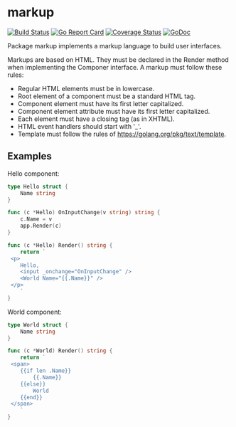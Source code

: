 # markup
[![Build Status](https://travis-ci.org/murlokswarm/markup.svg?branch=master)](https://travis-ci.org/murlokswarm/markup)
[![Go Report Card](https://goreportcard.com/badge/github.com/murlokswarm/markup)](https://goreportcard.com/report/github.com/murlokswarm/markup)
[![Coverage Status](https://coveralls.io/repos/github/murlokswarm/markup/badge.svg?branch=master)](https://coveralls.io/github/murlokswarm/markup?branch=master)
[![GoDoc](https://godoc.org/github.com/murlokswarm/markup?status.svg)](https://godoc.org/github.com/murlokswarm/markup)

Package markup implements a markup language to build user interfaces.

Markups are based on HTML. They must be declared in the Render method when
implementing the Componer interface.
A markup must follow these rules:
- Regular HTML elements must be in lowercase.
- Root element of a component must be a standard HTML tag.
- Component element must have its first letter capitalized.
- Component element attribute must have its first letter capitalized.
- Each element must have a closing tag (as in XHTML).
- HTML event handlers should start with '_'.
- Template must follow the rules of https://golang.org/pkg/text/template.

## Examples
Hello component:
```go 
type Hello struct {
	Name string
}

func (c *Hello) OnInputChange(v string) string {
	c.Name = v
	app.Render(c)
}

func (c *Hello) Render() string {
	return `
 <p>
  	Hello,
 	<input _onchange="OnInputChange" />
 	<World Name="{{.Name}}" />
 </p>
 	`
}
```

World component:
```go 
type World struct {
	Name string
}

func (c *World) Render() string {
	return `
 <span>
 	{{if len .Name}}
    	{{.Name}}
  	{{else}}
      	World
  	{{end}}
 </span>
 	`
}

```